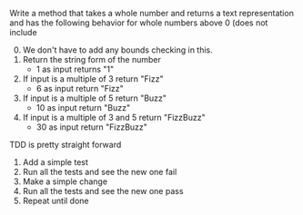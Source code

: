 Write a method that takes a whole number and returns a 
text representation and has the following behavior for 
whole numbers above 0 (does not include 

0. We don't have to add any bounds checking in this.
1. Return the string form of the number
   * 1 as input returns "1"
2. If input is a multiple of 3 return "Fizz"
   * 6 as input return "Fizz"
3. If input is a multiple of 5 return "Buzz"
   * 10 as input return "Buzz"
4. If input is a multiple of 3 and 5 return "FizzBuzz"
   * 30 as input return "FizzBuzz"
  

TDD is pretty straight forward

1. Add a simple test
2. Run all the tests and see the new one fail
3. Make a simple change
4. Run all the tests and see the new one pass
5. Repeat until done  